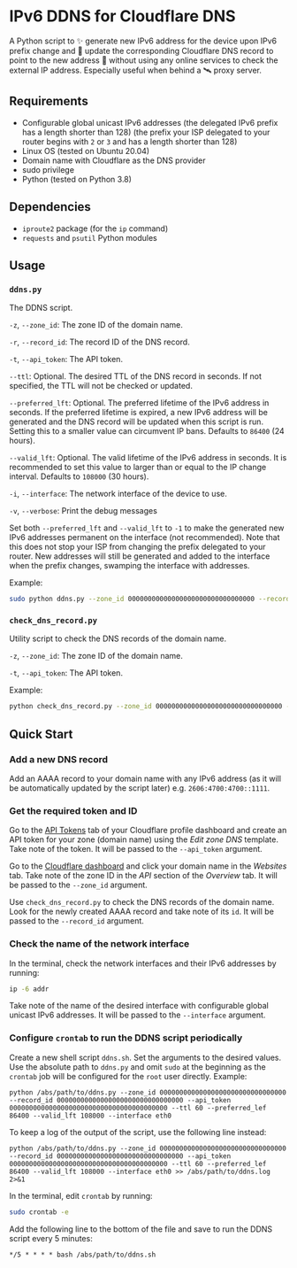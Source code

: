 # IPv6 DDNS for Cloudflare DNS

A Python script to ✨ generate new IPv6 address for the device upon IPv6 prefix change and 📝 update the corresponding Cloudflare DNS record to point to the new address 🙈 without using any online services to check the external IP address. Especially useful when behind a 🛰️ proxy server.

## Requirements

- Configurable global unicast IPv6 addresses (the delegated IPv6 prefix has a length shorter than 128) (the prefix your ISP delegated to your router begins with `2` or `3` and has a length shorter than 128)
- Linux OS (tested on Ubuntu 20.04)
- Domain name with Cloudflare as the DNS provider
- sudo privilege
- Python (tested on Python 3.8)

## Dependencies

- `iproute2` package (for the `ip` command)
- `requests` and `psutil` Python modules

## Usage

### `ddns.py`

The DDNS script.

`-z`, `--zone_id`: The zone ID of the domain name.

`-r`, `--record_id`: The record ID of the DNS record.

`-t`, `--api_token`: The API token.

`--ttl`: Optional. The desired TTL of the DNS record in seconds. If not specified, the TTL will not be checked or updated.

`--preferred_lft`: Optional. The preferred lifetime of the IPv6 address in seconds. If the preferred lifetime is expired, a new IPv6 address will be generated and the DNS record will be updated when this script is run. Setting this to a smaller value can circumvent IP bans. Defaults to `86400` (24 hours).

`--valid_lft`: Optional. The valid lifetime of the IPv6 address in seconds. It is recommended to set this value to larger than or equal to the IP change interval. Defaults to `108000` (30 hours).

`-i`, `--interface`: The network interface of the device to use.

`-v`, `--verbose`: Print the debug messages

Set both `--preferred_lft` and `--valid_lft` to `-1` to make the generated new IPv6 addresses permanent on the interface (not recommended). Note that this does not stop your ISP from changing the prefix delegated to your router. New addresses will still be generated and added to the interface when the prefix changes, swamping the interface with addresses.

Example:

```bash
sudo python ddns.py --zone_id 00000000000000000000000000000000 --record_id 00000000000000000000000000000000 --api_token 0000000000000000000000000000000000000000 --ttl 60 --preferred_lef 86400 --valid_lft 108000 --interface eth0
```

### `check_dns_record.py`

Utility script to check the DNS records of the domain name.

`-z`, `--zone_id`: The zone ID of the domain name.

`-t`, `--api_token`: The API token.

Example:

```bash
python check_dns_record.py --zone_id 00000000000000000000000000000000 --api_token 00000000000000000000000000000000
```

## Quick Start

### Add a new  DNS record

Add an AAAA record to your domain name with any IPv6 address (as it will be automatically updated by the script later) e.g. `2606:4700:4700::1111`.

### Get the required token and ID

Go to the [API Tokens](https://dash.cloudflare.com/profile/api-tokens) tab of your Cloudflare profile dashboard and create an API token for your zone (domain name) using the *Edit zone DNS* template. Take note of the token. It will be passed to the `--api_token` argument.

Go to the [Cloudflare dashboard](https://dash.cloudflare.com) and click your domain name in the *Websites* tab. Take note of the zone ID in the *API* section of the *Overview* tab. It will be passed to the `--zone_id` argument.

Use `check_dns_record.py` to check the DNS records of the domain name. Look for the newly created AAAA record and take note of its `id`. It will be passed to the `--record_id` argument.

### Check the name of the network interface

In the terminal, check the network interfaces and their IPv6 addresses by running:

```bash
ip -6 addr
```

Take note of the name of the desired interface with configurable global unicast IPv6 addresses. It will be passed to the `--interface` argument.

### Configure `crontab` to run the DDNS script periodically

Create a new shell script `ddns.sh`. Set the arguments to the desired values. Use the absolute path to `ddns.py` and omit `sudo` at the beginning as the `crontab` job will be configured for the `root` user directly. Example:

```shell
python /abs/path/to/ddns.py --zone_id 00000000000000000000000000000000 --record_id 00000000000000000000000000000000 --api_token 0000000000000000000000000000000000000000 --ttl 60 --preferred_lef 86400 --valid_lft 108000 --interface eth0
```

To keep a log of the output of the script, use the following line instead:

```shell
python /abs/path/to/ddns.py --zone_id 00000000000000000000000000000000 --record_id 00000000000000000000000000000000 --api_token 0000000000000000000000000000000000000000 --ttl 60 --preferred_lef 86400 --valid_lft 108000 --interface eth0 >> /abs/path/to/ddns.log 2>&1
```

In the terminal, edit `crontab` by running:

```bash
sudo crontab -e
```

Add the following line to the bottom of the file and save to run the DDNS script every 5 minutes:

```
*/5 * * * * bash /abs/path/to/ddns.sh
```
